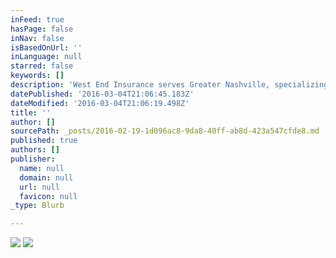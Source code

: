 ```yaml
---
inFeed: true
hasPage: false
inNav: false
isBasedOnUrl: ''
inLanguage: null
starred: false
keywords: []
description: 'West End Insurance serves Greater Nashville, specializing in Downtown, Midtown, East Nashville, Germantown, 12 South, Sylvan Park and The Gulch. We are backed by 90 years of insurance experience in partnership with ERIE Insurance. Our philosophy is to uncomplicate insurance by helping you understand your best options so that you confidently move forward in life.  '
datePublished: '2016-03-04T21:06:45.183Z'
dateModified: '2016-03-04T21:06:19.498Z'
title: ''
author: []
sourcePath: _posts/2016-02-19-1d096ac8-9da8-40ff-ab8d-423a547cfde8.md
published: true
authors: []
publisher:
  name: null
  domain: null
  url: null
  favicon: null
_type: Blurb

---
```

![](https://the-grid-user-content.s3-us-west-2.amazonaws.com/2d1ef248-71b8-4f70-8ab1-e8a0cf767ab4.jpg)
![](https://the-grid-user-content.s3-us-west-2.amazonaws.com/b64f0611-b273-4d75-912a-ce4c86701d91.jpg)